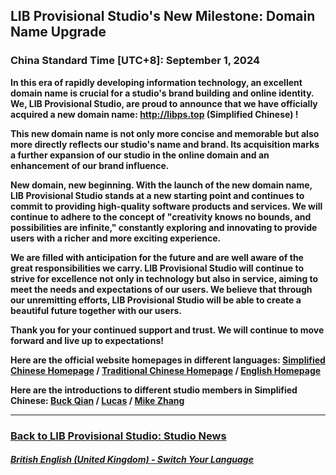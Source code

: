 ## LIB Provisional Studio's New Milestone: Domain Name Upgrade
### China Standard Time [UTC+8]: September 1, 2024
**In this era of rapidly developing information technology, an excellent domain name is crucial for a studio's brand building and online identity. We, LIB Provisional Studio, are proud to announce that we have officially acquired a new domain name: http://libps.top (Simplified Chinese) !**

**This new domain name is not only more concise and memorable but also more directly reflects our studio's name and brand. Its acquisition marks a further expansion of our studio in the online domain and an enhancement of our brand influence.**

**New domain, new beginning. With the launch of the new domain name, LIB Provisional Studio stands at a new starting point and continues to commit to providing high-quality software products and services. We will continue to adhere to the concept of "creativity knows no bounds, and possibilities are infinite," constantly exploring and innovating to provide users with a richer and more exciting experience.**

**We are filled with anticipation for the future and are well aware of the great responsibilities we carry. LIB Provisional Studio will continue to strive for excellence not only in technology but also in service, aiming to meet the needs and expectations of our users. We believe that through our unremitting efforts, LIB Provisional Studio will be able to create a beautiful future together with our users.**

**Thank you for your continued support and trust. We will continue to move forward and live up to expectations!**

**Here are the official website homepages in different languages: [Simplified Chinese Homepage](http://www.libps.top) / [Traditional Chinese Homepage](http://tc.libps.top) / [English Homepage](http://en.libps.top)**

**Here are the introductions to different studio members in Simplified Chinese: [Buck Qian](http://buckqian.libps.top) / [Lucas](http://lucas.libps.top) / [Mike Zhang](http://mikezhang.libps.top)**

---

### [Back to LIB Provisional Studio: Studio News](https://libps.github.io/en/british/News)

##### [British English (United Kingdom) - Switch Your Language](https://libps.github.io/index)
